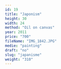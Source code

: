 ```yaml
---
id: 19
title: "Japonism"
height: 30
width: 24
method: "Oil on canvas"
year: 2011
price: "700"
fileName: "IMG_1842.JPG"
medie: "painting"
draft: "no"
slug: "japanisme"
weight: "310"
---
```

